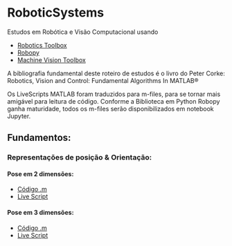 # RoboticSystems

Estudos em Robótica e Visão Computacional usando

* [Robotics Toolbox](http://petercorke.com/wordpress/toolboxes/robotics-toolbox)
* [Robopy](https://adityadua24.github.io/robopy/)
* [Machine Vision Toolbox](http://petercorke.com/wordpress/toolboxes/machine-vision-toolbox)

A bibliografia fundamental deste roteiro de estudos é o livro do Peter Corke: Robotics, Vision and Control: Fundamental Algorithms In MATLAB®

Os LiveScripts MATLAB foram traduzidos para m-files, para se tornar mais amigável para leitura de código. Conforme a Biblioteca em Python Robopy ganha maturidade, todos os m-files serão disponibilizados em notebook Jupyter.

## Fundamentos:
### Representações de posição & Orientação:
#### Pose em 2 dimensões:
* [Código .m](matlab/live_01_pose_in_2D.m)
* [Live Script](html/live_01_pose_in_2D.md)

#### Pose em 3 dimensões:
* [Código .m](matlab/live_02_pose_in_3D.m)
* [Live Script](html/live_02_pose_in_3D.html)